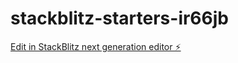 # stackblitz-starters-ir66jb

[Edit in StackBlitz next generation editor ⚡️](https://stackblitz.com/~/github.com/masaichris/stackblitz-starters-ir66jb)